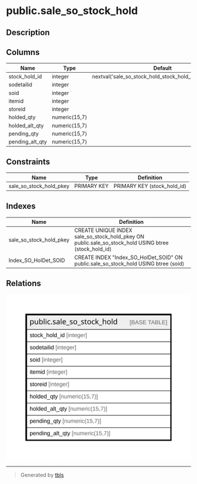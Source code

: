 # public.sale_so_stock_hold

## Description

## Columns

| Name | Type | Default | Nullable | Children | Parents | Comment |
| ---- | ---- | ------- | -------- | -------- | ------- | ------- |
| stock_hold_id | integer | nextval('sale_so_stock_hold_stock_hold_id_seq'::regclass) | false |  |  |  |
| sodetailid | integer |  | false |  |  |  |
| soid | integer |  | false |  |  |  |
| itemid | integer |  | false |  |  |  |
| storeid | integer |  | false |  |  |  |
| holded_qty | numeric(15,7) |  | false |  |  |  |
| holded_alt_qty | numeric(15,7) |  | true |  |  |  |
| pending_qty | numeric(15,7) |  | false |  |  |  |
| pending_alt_qty | numeric(15,7) |  | true |  |  |  |

## Constraints

| Name | Type | Definition |
| ---- | ---- | ---------- |
| sale_so_stock_hold_pkey | PRIMARY KEY | PRIMARY KEY (stock_hold_id) |

## Indexes

| Name | Definition |
| ---- | ---------- |
| sale_so_stock_hold_pkey | CREATE UNIQUE INDEX sale_so_stock_hold_pkey ON public.sale_so_stock_hold USING btree (stock_hold_id) |
| Index_SO_HolDet_SOID | CREATE INDEX "Index_SO_HolDet_SOID" ON public.sale_so_stock_hold USING btree (soid) |

## Relations

![er](public.sale_so_stock_hold.svg)

---

> Generated by [tbls](https://github.com/k1LoW/tbls)
